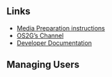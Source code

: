 ## Links

  - [Media Preparation
    instructions](https://mediahub.unl.edu/help/media-prep)
  - [OS2G’s Channel](https://mediahub.unl.edu/channels/11990)
  - [Developer Documentation](https://mediahub.unl.edu/developers)

## Managing Users

